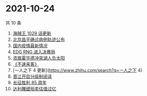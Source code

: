 # 2021-10-24

共 10 条

<!-- BEGIN -->
<!-- 最后更新时间 Sun Oct 24 2021 00:08:26 GMT+0800 (China Standard Time) -->

1. [海贼王 1029 话更新](https://www.zhihu.com/search?q=海贼王)
1. [北京昌平确诊病例轨迹公布](https://www.zhihu.com/search?q=北京确诊)
1. [国内疫情最新情况](https://www.zhihu.com/search?q=国内疫情新增)
1. [EDG RNG 进入决赛局](https://www.zhihu.com/search?q=edg)
1. [浓眉霍华德冲突湖人负太阳](https://www.zhihu.com/search?q=湖人)
1. [《不速来客》](https://www.zhihu.com/search?q=不速来客)
1. [一人之下 4 更新](https://www.zhihu.com/search?q=一人之下 4)
1. [晋江开启分级制阅读](https://www.zhihu.com/search?q=晋江分级制)
1. [长征胜利 85 周年](https://www.zhihu.com/search?q=长征胜利)
1. [达利雕塑拍卖估值过亿](https://www.zhihu.com/search?q=达利)

<!-- END -->
